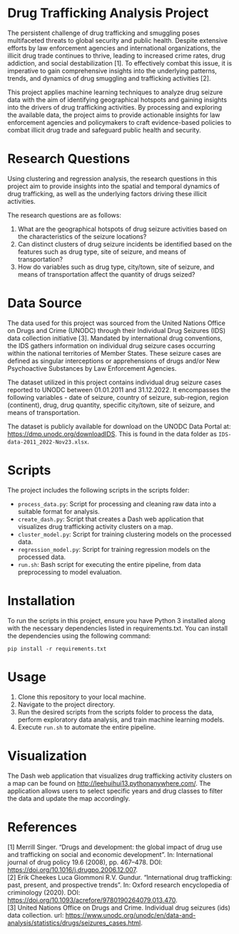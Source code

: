 # Drug Trafficking Analysis Project
The persistent challenge of drug trafficking and smuggling poses multifaceted threats to global security and public health. Despite extensive efforts by law enforcement agencies and international organizations, the illicit drug trade continues to thrive, leading to increased crime rates, drug addiction, and social destabilization [1]. To effectively combat this issue, it is imperative to gain comprehensive insights into the underlying patterns, trends, and dynamics of drug smuggling and trafficking activities [2].

This project applies machine learning techniques to analyze drug seizure data with the aim of identifying geographical hotspots and gaining insights into the drivers of drug trafficking activities. By processing and exploring the available data, the project aims to provide actionable insights for law enforcement agencies and policymakers to craft evidence-based policies to combat illicit drug trade and safeguard public health and security.

# Research Questions
Using clustering and regression analysis, the research questions in this project aim to provide insights into the spatial and temporal dynamics of drug trafficking, as well as the underlying factors driving these illicit activities.

The research questions are as follows:
1. What are the geographical hotspots of drug seizure activities based on the characteristics of the seizure locations?
2. Can distinct clusters of drug seizure incidents be identified based on the features such as drug type, site of seizure, and means of transportation?
3. How do variables such as drug type, city/town, site of seizure, and means of transportation affect the quantity of drugs seized?

# Data Source 
The data used for this project was sourced from the United Nations Office on Drugs and Crime (UNODC) through their Individual Drug Seizures (IDS) data collection initiative [3]. Mandated by international drug conventions, the IDS gathers information on individual drug seizure cases occurring within the national territories of Member States. These seizure cases are defined as singular interceptions or apprehensions of drugs and/or New Psychoactive Substances by Law Enforcement Agencies.

The dataset utilized in this project contains individual drug seizure cases reported to UNODC between 01.01.2011 and 31.12.2022. It encompasses the following variables - date of seizure, country of seizure, sub-region, region (continent), drug, drug quantity, specific city/town, site of seizure, and means of transportation.

The dataset is publicly available for download on the UNODC Data Portal at: https://dmp.unodc.org/downloadIDS. This is found in the data folder as `IDS-data-2011_2022-Nov23.xlsx`.
 
# Scripts
The project includes the following scripts in the scripts folder:
* `process_data.py`: Script for processing and cleaning raw data into a suitable format for analysis.
* `create_dash.py`: Script that creates a Dash web application that visualizes drug trafficking activity clusters on a map.
* `cluster_model.py`: Script for training clustering models on the processed data.
* `regression_model.py`: Script for training regression models on the processed data.
* `run.sh`: Bash script for executing the entire pipeline, from data preprocessing to model evaluation.

# Installation
To run the scripts in this project, ensure you have Python 3 installed along with the necessary dependencies listed in requirements.txt. You can install the dependencies using the following command:
```
pip install -r requirements.txt
```

# Usage
1. Clone this repository to your local machine.
2. Navigate to the project directory.
3. Run the desired scripts from the scripts folder to process the data, perform exploratory data analysis, and train machine learning models.
4. Execute `run.sh` to automate the entire pipeline.

# Visualization
The Dash web application that visualizes drug trafficking activity clusters on a map can be found on http://leehuihui13.pythonanywhere.com/. The application allows users to select specific years and drug classes to filter the data and update the map accordingly. 

# References
[1] Merrill Singer. “Drugs and development: the global impact of drug use and trafficking on social and economic development”. In: International journal of drug policy 19.6 (2008), pp. 467–478. DOI: https://doi.org/10.1016/j.drugpo.2006.12.007. \
[2] Erik Cheekes Luca Giommoni R.V. Gundur. “International drug trafficking: past, present, and prospective trends”. In: Oxford research encyclopedia of criminology (2020). DOI: https://doi.org/10.1093/acrefore/9780190264079.013.470. \
[3] United Nations Office on Drugs and Crime. Individual drug seizures (ids) data collection. url: https://www.unodc.org/unodc/en/data-and-analysis/statistics/drugs/seizures_cases.html.